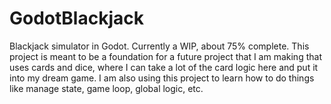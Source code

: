 # GodotBlackjack
Blackjack simulator in Godot. Currently a WIP, about 75% complete. This project is meant to be a foundation for a future project that I am making that uses cards and dice, where I can take a lot of the card logic here and put it into my dream game. I am also using this project to learn how to do things like manage state, game loop, global logic, etc.
